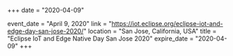 +++
date = "2020-04-09"

event_date = "April 9, 2020"
link = "https://iot.eclipse.org/eclipse-iot-and-edge-day-san-jose-2020/"
location = "San Jose, California, USA"
title = "Eclipse IoT and Edge Native Day San Jose 2020"
expire_date = "2020-04-09"
+++
